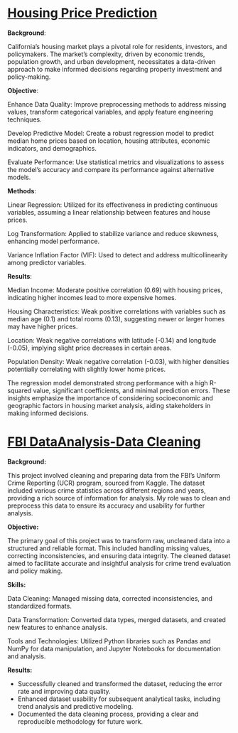 <h1 style="font-weight: bold; text-decoration: underline;">Housing Price Prediction</h1>

<strong>Background</strong>:

California’s housing market plays a pivotal role for residents, investors, and policymakers. The market’s complexity, driven by economic trends, population growth, and urban development, necessitates a data-driven approach to make informed decisions regarding property investment and policy-making.

<strong>Objective</strong>:

Enhance Data Quality: Improve preprocessing methods to address missing values, transform categorical variables, and apply feature engineering techniques.

Develop Predictive Model: Create a robust regression model to predict median home prices based on location, housing attributes, economic indicators, and demographics.

Evaluate Performance: Use statistical metrics and visualizations to assess the model’s accuracy and compare its performance against alternative models.

<strong>Methods</strong>:

Linear Regression: Utilized for its effectiveness in predicting continuous variables, assuming a linear relationship between features and house prices.

Log Transformation: Applied to stabilize variance and reduce skewness, enhancing model performance.

Variance Inflation Factor (VIF): Used to detect and address multicollinearity among predictor variables.

<strong>Results</strong>:

Median Income: Moderate positive correlation (0.69) with housing prices, indicating higher incomes lead to more expensive homes.

Housing Characteristics: Weak positive correlations with variables such as median age (0.1) and total rooms (0.13), suggesting newer or larger homes may have higher prices.

Location: Weak negative correlations with latitude (-0.14) and longitude (-0.05), implying slight price decreases in certain areas.

Population Density: Weak negative correlation (-0.03), with higher densities potentially correlating with slightly lower home prices.

The regression model demonstrated strong performance with a high R-squared value, significant coefficients, and minimal prediction errors. 
These insights emphasize the importance of considering socioeconomic and geographic factors in housing market analysis, aiding stakeholders in making informed decisions.



<h1 style="font-weight: bold; text-decoration: underline;">FBI DataAnalysis-Data Cleaning</h1>

<strong>Background:</strong>

This project involved cleaning and preparing data from the FBI’s Uniform Crime Reporting (UCR) program, sourced from Kaggle. The dataset included various crime statistics across different regions and years, providing a rich source of information for analysis. My role was to clean and preprocess this data to ensure its accuracy and usability for further analysis.

<strong>Objective:</strong>

The primary goal of this project was to transform raw, uncleaned data into a structured and reliable format. This included handling missing values, correcting inconsistencies, and ensuring data integrity. The cleaned dataset aimed to facilitate accurate and insightful analysis for crime trend evaluation and policy making.

<strong>Skills:</strong>

Data Cleaning: Managed missing data, corrected inconsistencies, and standardized formats.

Data Transformation: Converted data types, merged datasets, and created new features to enhance analysis.

Tools and Technologies: Utilized Python libraries such as Pandas and NumPy for data manipulation, and Jupyter Notebooks for documentation and analysis.

<strong>Results:</strong>

- Successfully cleaned and transformed the dataset, reducing the error rate and improving data quality.
- Enhanced dataset usability for subsequent analytical tasks, including trend analysis and predictive modeling.
- Documented the data cleaning process, providing a clear and reproducible methodology for future work.






